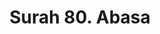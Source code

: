 ---
title       : "Surah 80. Abasa"
DATE        : 7/25/2018 9:18:18 AM
draft       : false
TYPE        : "quran"
layout      : "surah"
BookCode    : "ARB"
SurahNumber : "80"
TotalAyah   : "42"
---